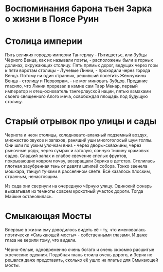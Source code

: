 # Воспоминания барона тьен Зарка о жизни в Поясе Руин

# Столица империи
Пять великих городов империи Тангерлау - Пятицветье, или Зубцы Чёрного Венца, как их называли поэты, - расположены были в горных долинах, окружающих столицу. Пять прямых дорог, ведущих через горы к пяти воротам столицы - Лучевые Линии, - проходили через города Венца. Потому ни один странник, решивший посетить Жемчужины Венца - столицу и Первохрам, - не мог миновать Зубцов. Предание гласило, что Линии прорезал в камне сам Таэр Менар, первый император и отец-основатель тангерлауской нации, пятью взмахами своего священного Алого меча, освобождая площадь под будущую столицу.

# Старый отрывок про улицы и сады
Чернота и неон столицы, холодновато-влажный подземный воздух, множество звуков и запахов, ранящий уши многоголосый шум толпы. Они шли по узким улочкам вниз - через дворы-скважины, через рыночные ряды, через сумрак и затхлую, сонную тишину храмовых садов. Сладкий запах и слабое свечение спелых фруктов, покрывающих ковром почву, возвращали Зерика в детство. Стелилась плотная зазубренная тень от девяти шпилей собора. Тонко звенела мошкара, танцуя тучами в рассеянном свете. Всё казалось плоским, странным, ненастоящим.

Из сада они свернули на очередную чёрную улицу. Одинокий фонарь выхватывал из темноты совсем крохотный участок дороги. Тогда Мэйкин остановилась.

# Смыкающая Мосты
Впервые в жизни ему доводилось видеть её - ту, что именовалась поэтически «Смыкающей мосты» - собственными глазами. И даже глаза не верили тому, что видели.

Чёрно-белые, одновременно очень богато и очень скромно расшитые жреческие одеяния. Подобная ткань стоила очень дорого, и Зерик не решался даже представить, сколько её ушло на платье для Смыкающей мосты.

